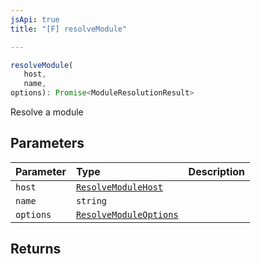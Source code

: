 ```yaml
---
jsApi: true
title: "[F] resolveModule"

---
```

```ts
resolveModule(
   host, 
   name, 
options): Promise<ModuleResolutionResult>
```

Resolve a module

## Parameters

| Parameter | Type | Description |
| :------ | :------ | :------ |
| `host` | [`ResolveModuleHost`](../interfaces/ResolveModuleHost.md) |  |
| `name` | `string` |  |
| `options` | [`ResolveModuleOptions`](../interfaces/ResolveModuleOptions.md) |  |

## Returns
